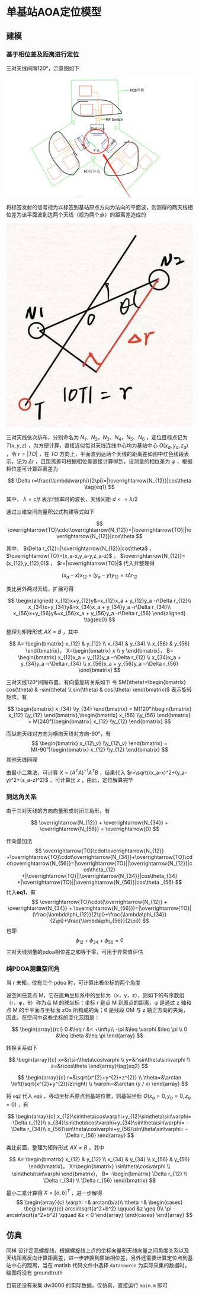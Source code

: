 # 单基站AOA定位模型


## 建模

### 基于相位差及距离进行定位

三对天线间隔120°，示意图如下

![fig](resource/anchor_antenna.png)

将标签发射的信号视为以标签到基站原点方向为法向的平面波，则测得的两天线相位差为该平面波到达两个天线（视为两个点）的距离差造成的

![fig](resource/vector_product.jpg)

三对天线依次排布，分别命名为 $N_1、N_2，N_3、N_4，N_5、N_6$ ，定位目标点记为 $T(x,y,z)$ ，为方便计算，直接近似每对天线连线中心均为基站中心 $O(x_a,y_a,z_a)$ ，令 $r=|TO|$ ，在 $TO$ 方向上，平面波到达两个天线的距离差如图中红色线段表示，记为 $\Delta r$ ，且距离差可根据相位差直接计算得到，设测量的相位差为 $\varphi$ ，根据相位差可计算距离差为

$$
\Delta r=\frac{\lambda\varphi}{2\pi}=|\overrightarrow{N_{12}}|cos\theta \tag{eq1}
$$

其中， $\lambda={c}/{f}$ 表示f频率时的波长，天线间距 $d<=\lambda/2$

通过三维空间向量积公式构建等式如下

$$
\overrightarrow{TO}\cdot\overrightarrow{N_{12}}=|\overrightarrow{TO}||\overrightarrow{N_{12}}|cos\theta
$$

其中， $\Delta r_{12}=|\overrightarrow{N_{12}}|cos\theta$ ， $\overrightarrow{TO}=(x_a-x,y_a-y,z_a-z)$ ， $\overrightarrow{N_{12}}=(x_{12},y_{12},0)$ ， $r=|\overrightarrow{TO}|$ 代入并整理得

$$
(x_a-x)x_{12}  + (y_a-y)y_{12}= r\Delta r_{12}
$$

类比另外两对天线，扩展可得

$$
\begin{aligned}
x_{12}x+y_{12}y&=x_{12}x_a + y_{12}y_a -r\Delta r_{12}\\
x_{34}x+y_{34}y&=x_{34}x_a + y_{34}y_a -r\Delta r_{34}\\
x_{56}x+y_{56}y&=x_{56}x_a + y_{56}y_a -r\Delta r_{56}
\end{aligned}
\tag{eq0}
$$

整理为矩阵形式 $AX=B$ ，其中

$$
A= \begin{bmatrix}
   x_{12} & y_{12} \\
   x_{34} & y_{34} \\
   x_{56} & y_{56}
\end{bmatrix}，
X=\begin{bmatrix}
   x \\
   y
\end{bmatrix}，
B= \begin{bmatrix}
   x_{12}x_a + y_{12}y_a -r\Delta r_{12} \\
   x_{34}x_a + y_{34}y_a -r\Delta r_{34} \\
   x_{56}x_a + y_{56}y_a -r\Delta r_{56}
\end{bmatrix}
$$

三对天线120°间隔布置，有向量旋转关系如下
令 $M(\theta)=\begin{bmatrix}
   cos(\theta) & -sin(\theta) \\
   sin(\theta) & cos(\theta)
\end{bmatrix}$ 表示旋转矩阵，有

$$
\begin{bmatrix}
x_{34} \\y_{34}
\end{bmatrix} = M(120°)\begin{bmatrix}
x_{12} \\y_{12}
\end{bmatrix},\begin{bmatrix}
x_{56} \\y_{56}
\end{bmatrix} = M(240°)\begin{bmatrix}
x_{12} \\y_{12}
\end{bmatrix}
$$

而纵向天线对方向为横向天线对方向-90°，有
$$
\begin{bmatrix}
x_{12\_v} \\y_{12\_v}
\end{bmatrix} = M(-90°)\begin{bmatrix}
x_{12} \\y_{12}
\end{bmatrix}
$$
其他天线同理

由最小二乘法，可计算 $X=(A^TA)^{-1}A^TB$ ，结果代入 $r=\sqrt{(x_a-x)^2+(y_a-y)^2+(z_a-z)^2}$ ，可计算出 $z$ ，由此，定位解算完毕

### 到达角关系

由于三对天线的方向向量形成封闭三角形，有

$$
\overrightarrow{N_{12}} + \overrightarrow{N_{34}} + \overrightarrow{N_{56}} = \overrightarrow{0}
$$

作向量加法
$$
\overrightarrow{TO}\cdot\overrightarrow{N_{12}} +\overrightarrow{TO}\cdot\overrightarrow{N_{34}}+\overrightarrow{TO}\cdot\overrightarrow{N_{56}}=|\overrightarrow{TO}||\overrightarrow{N_{12}}|cos\theta_{12} +|\overrightarrow{TO}||\overrightarrow{N_{34}}|cos\theta_{34} +|\overrightarrow{TO}||\overrightarrow{N_{56}}|cos\theta _{56}
$$
代入**eq1**，有
$$
\overrightarrow{TO}\cdot(\overrightarrow{N_{12}} + \overrightarrow{N_{34}} + \overrightarrow{N_{56}})=|\overrightarrow{TO}|(\frac{\lambda\phi_{12}}{2\pi}+\frac{\lambda\phi_{34}}{2\pi}+\frac{\lambda\phi_{56}}{2\pi})
$$
也即
$$
\phi_{12}+\phi_{34}+\phi_{56}=0
$$
三对天线测量的pdoa相位差之和等于零，可用于异常值评估

### 纯PDOA测量空间角

当 r 未知，仅有三个 pdoa 时，可计算出极坐标的两个角度

设空间任意点 M，它在直角坐标系中的坐标为（x，y，z），则如下的有序数组（r，φ，θ）称为点 M 的球坐标：坐标 r 是点 M 到原点的距离，φ 是通过 z 轴和点 M 的半平面与坐标面 zOx 所构成的角；θ 是线段 OM 与 z 轴正方向的夹角，因此，在空间中这些坐标的变化范围是：

$$
\begin{array}{rcl}
0 &\leq r &< +\infty\\
-\pi &\leq \varphi &\leq \pi \\
0 &\leq \theta &\leq \pi
\end{array}
$$

转换关系如下

$$
\begin{array}{c}
x=&r\sin\theta\cos\varphi \\
y=&r\sin\theta\sin\varphi \\
z=&r\cos\theta
\end{array}\tag{eq2}
$$

$$
\begin{array}{c}
r=&\sqrt{x^{2}+y^{2}+z^{2}} \\
\theta=&\arctan \left(\sqrt{x^{2}+y^{2}}/z\right) \\
\varphi=&\arctan (y / x)
\end{array}
$$

将 `eq2` 代入 `eq0` ，移动坐标系原点到基站位置，则基站坐标 $O(x_a=0,y_a=0,z_a=0)$ ，有

$$
\begin{array}{c}
    x_{12}\sin\theta\cos\varphi+y_{12}\sin\theta\sin\varphi= -\Delta r_{12}\\
    x_{34}\sin\theta\cos\varphi+y_{34}\sin\theta\sin\varphi= -\Delta r_{34}\\
    x_{56}\sin\theta\cos\varphi+y_{56}\sin\theta\sin\varphi= -\Delta r_{56}
\end{array}
$$

类比前面，整理为矩阵形式 $AX=B$ ，其中

$$
A= \begin{bmatrix}
   x_{12} & y_{12} \\
   x_{34} & y_{34} \\
   x_{56} & y_{56}
\end{bmatrix}，
X=\begin{bmatrix}
   \sin\theta\cos\varphi \\
   \sin\theta\sin\varphi
\end{bmatrix}，
B= -\begin{bmatrix}
   \Delta r_{12} \\
   \Delta r_{34} \\
   \Delta r_{56}
\end{bmatrix}
$$

最小二乘计算得 $X=[a,b]^T$ ，进一步解得
$$
\begin{array}{c}
\varphi =& arctan(b/a)\\
\theta =& \begin{cases}
\begin{array}{c}
arcsin\sqrt{a^2+b^2} \qquad &z \geq 0\\
\pi - arcsin\sqrt{a^2+b^2} \qquad &z < 0
\end{array}
\end{cases}
\end{array}
$$

## 仿真

同样 设计定高螺旋线，根据螺旋线上点的坐标向量和天线向量之间角度关系以及天线距离反向计算距离差，进一步转换到原始相位差，另外还需要计算定位点到基站中心的距离，当在 matlab 代码文件中选择 `dataSource` 为实际采集的数据时，绘图将没有 groundtruth

目前还没有采集 dw3000 的实际数据，仅仿真，直接运行 `main.m` 即可
